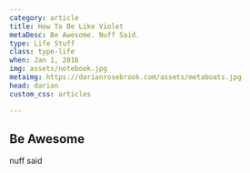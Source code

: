 ```yaml
---
category: article
title: How To Be Like Violet
metaDesc: Be Awesome. Nuff Said.
type: Life Stuff
class: type-life
when: Jan 1, 2016
img: assets/notebook.jpg
metaimg: https://darianrosebrook.com/assets/metaboats.jpg
head: darian
custom_css: articles

---
```


## Be Awesome
nuff said
